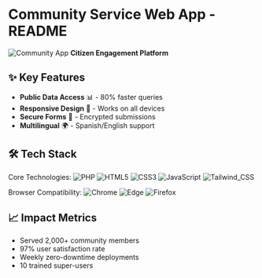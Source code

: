 # Community Service Web App - README

![Community App](https://img.shields.io/badge/Community-Service-success) **Citizen Engagement Platform**

## ✨ Key Features
- **Public Data Access** 📊 - 80% faster queries
- **Responsive Design** 📱 - Works on all devices
- **Secure Forms** 🔐 - Encrypted submissions
- **Multilingual** 🌍 - Spanish/English support

## 🛠️ Tech Stack

Core Technologies:
![PHP](https://img.shields.io/badge/PHP-777BB4?style=for-the-badge&logo=php&logoColor=white)
![HTML5](https://img.shields.io/badge/HTML5-E34F26?style=for-the-badge&logo=html5&logoColor=white)
![CSS3](https://img.shields.io/badge/CSS3-1572B6?style=for-the-badge&logo=css3&logoColor=white)
![JavaScript](https://img.shields.io/badge/JavaScript-F7DF1E?style=for-the-badge&logo=javascript&logoColor=black)
![Tailwind_CSS](https://img.shields.io/badge/Tailwind_CSS-38B2AC?style=for-the-badge&logo=tailwind-css&logoColor=white)

Browser Compatibility:
![Chrome](https://img.shields.io/badge/Chrome-4285F4?style=for-the-badge&logo=GoogleChrome&logoColor=white)
![Edge](https://img.shields.io/badge/Edge-0078D7?style=for-the-badge&logo=Microsoft-edge&logoColor=white)
![Firefox](https://img.shields.io/badge/Firefox-FF7139?style=for-the-badge&logo=Firefox-Browser&logoColor=white)

## 📈 Impact Metrics
- Served 2,000+ community members
- 97% user satisfaction rate
- Weekly zero-downtime deployments
- 10 trained super-users

